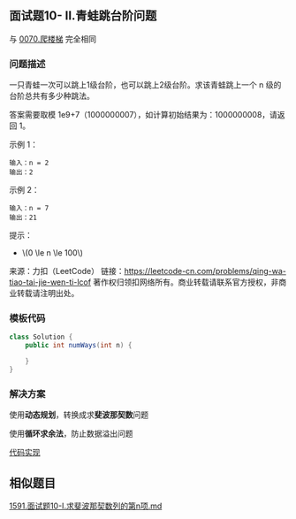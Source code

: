 <script src="https://cdn.bootcss.com/mathjax/2.7.7/MathJax.js?config=TeX-AMS-MML_HTMLorMML"></script>

## 面试题10- II.青蛙跳台阶问题

与 [0070.爬楼梯](../leetcode/dynamicprogramming/0070.爬楼梯.md) 完全相同

### 问题描述

一只青蛙一次可以跳上1级台阶，也可以跳上2级台阶。求该青蛙跳上一个 n 级的台阶总共有多少种跳法。

答案需要取模 1e9+7（1000000007），如计算初始结果为：1000000008，请返回 1。

示例 1：

```
输入：n = 2
输出：2
```

示例 2：

```
输入：n = 7
输出：21
```

提示：

* \\(0 \le n \le 100\\)

来源：力扣（LeetCode）
链接：https://leetcode-cn.com/problems/qing-wa-tiao-tai-jie-wen-ti-lcof
著作权归领扣网络所有。商业转载请联系官方授权，非商业转载请注明出处。

### 模板代码

``` java
class Solution {
    public int numWays(int n) {

    }
}
```


### 解决方案

使用**动态规划**，转换成求**斐波那契数**问题

使用**循环求余法**，防止数据溢出问题

[代码实现](q1002/Solution.java)

## 相似题目

[1591.面试题10-I.求斐波那契数列的第n项.md](1591.面试题10-I.求斐波那契数列的第n项.md)
